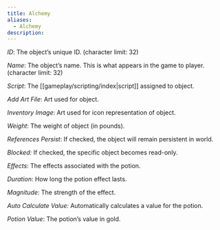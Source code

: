 ```yaml
---
title: Alchemy
aliases:
  - Alchemy
description:
---
```

_ID_: The object’s unique ID. (character limit: 32)

_Name_: The object’s name. This is what appears in the game to player. (character limit: 32)

_Script_: The [[gameplay/scripting/index|script]] assigned to object.

_Add Art File_: Art used for object.

_Inventory Image_: Art used for icon representation of object.

_Weight_: The weight of object (in pounds).

_References Persist_: If checked, the object will remain persistent in world.

_Blocked:_ If checked, the specific object becomes read-only.

_Effects_: The effects associated with the potion.

_Duration_: How long the potion effect lasts.

_Magnitude_: The strength of the effect.

_Auto Calculate Value:_ Automatically calculates a value for the potion.

_Potion Value_: The potion’s value in gold.
